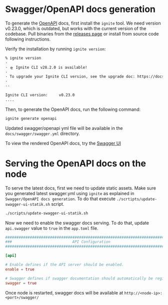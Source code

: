 # Swagger/OpenAPI docs generation

To generate the [OpenAPI](https://github.com/OAI/OpenAPI-Specification/) docs, first install the `ignite` tool.
We need version v0.23.0, which is outdated, but works with the current version of the codebase.
Pull binaries from the [releases page](https://github.com/ignite/cli/releases/tag/v0.23.0) or install from source code 
following instructions.

Verify the installation by running `ignite version`:

```bash
% ignite version          
·
· 🛸 Ignite CLI v28.2.0 is available!
·
· To upgrade your Ignite CLI version, see the upgrade doc: https://docs.ignite.com/guide/install.html#upgrading-your-ignite-cli-installation
·
··

Ignite CLI version:     v0.23.0
....

```
Then, to generate the OpenAPI docs, run the following command:

```bash
ignite generate openapi
```
Updated swagger/openapi yml file will be available in the `docs/swagger/swagger.yml` directory.

To view the rendered OpenAPI docs, try the [Swagger UI](https://editor-next.swagger.io/) 

# Serving the OpenAPI docs on the node

To serve the latest docs, first we need to update static assets. 
Make sure you generated latest swagger.yml using `ignite` as explained in `Swagger/OpenAPI docs generation`.
To do that execute `./scrtipts/update-swagger-ui-statik.sh` script.

```bash
./scripts/update-swagger-ui-statik.sh
```
Now we need to enable the swagger docs serving. 
To do that, update `api.swagger` value to `true` in the `app.toml` file.

```toml
###############################################################################
###                           API Configuration                             ###
###############################################################################

[api]

# Enable defines if the API server should be enabled.
enable = true

# Swagger defines if swagger documentation should automatically be registered.
swagger = true
```
Once node is restarted, swagger docs will be available at `http://<node-ip>:<port>/swagger/`